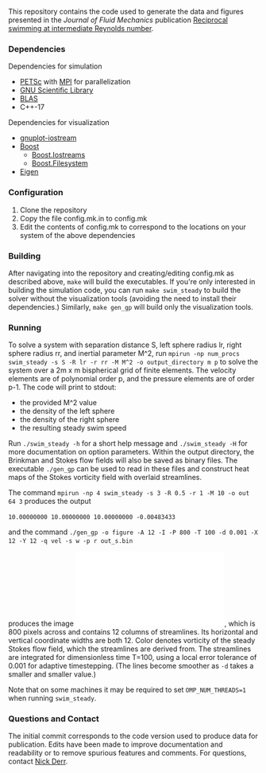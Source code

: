 This repository contains the code used to generate the data and figures presented in the *Journal of Fluid Mechanics* publication [Reciprocal swimming at intermediate Reynolds number](https://arxiv.org/abs/2202.03669).

### Dependencies

Dependencies for simulation
- [PETSc](https://petsc.org/release/) with [MPI](https://www.open-mpi.org/) for parallelization
- [GNU Scientific Library](https://www.gnu.org/software/gsl/)
- [BLAS](https://www.openblas.net/)
- C++-17

Dependencies for visualization
- [gnuplot-iostream](https://github.com/dstahlke/gnuplot-iostream)
- [Boost](https://www.boost.org/)
  - [Boost.Iostreams](https://www.boost.org/doc/libs/1_80_0/libs/iostreams/doc/index.html)
  - [Boost.Filesystem](https://www.boost.org/doc/libs/1_78_0/libs/filesystem/doc/index.htm)
- [Eigen](https://eigen.tuxfamily.org/)

### Configuration
1. Clone the repository
2. Copy the file config.mk.in to config.mk
3. Edit the contents of config.mk to correspond to the locations on your system of the above dependencies

### Building
After navigating into the repository and creating/editing config.mk as described above, `make` will build the executables. If you're only interested in building the simulation code, you can run `make swim_steady` to build the solver without the visualization tools (avoiding the need to install their dependencies.) Similarly, `make gen_gp` will build only the visualization tools.

### Running
To solve a system with separation distance S, left sphere radius lr, right sphere radius rr, and inertial parameter M^2, run `mpirun -np num_procs swim_steady -s S -R lr -r rr -M M^2 -o output_directory m p` to solve the system over a 2m x m bispherical grid of finite elements. The velocity elements are of polynomial order p, and the pressure elements are of order p-1. The code will print to stdout:
- the provided M^2 value
- the density of the left sphere
- the density of the right sphere
- the resulting steady swim speed

Run `./swim_steady -h` for a short help message and `./swim_steady -H` for more documentation on option parameters. Within the output directory, the Brinkman and Stokes flow fields will also be saved as binary files. The executable `./gen_gp` can be used to read in these files and construct heat maps of the Stokes vorticity field with overlaid streamlines.

The command `mpirun -np 4 swim_steady -s 3 -R 0.5 -r 1 -M 10 -o out 64 3` produces the output

`10.00000000 10.00000000 10.00000000 -0.00483433`

and the command `./gen_gp -o figure -A 12 -I -P 800 -T 100 -d 0.001 -X 12 -Y 12 -q vel -s w -p r out_s.bin` 

produces the image ![figure.pdf](./figure.pdf), which is 800 pixels across and contains 12 columns of streamlines. Its horizontal and vertical coordinate widths are both 12. Color denotes vorticity of the steady Stokes flow field, which the streamlines are derived from. The streamlines are integrated for dimensionless time T=100, using a local error tolerance of 0.001 for adaptive timestepping. (The lines become smoother as `-d` takes a smaller and smaller value.)

Note that on some machines it may be required to set `OMP_NUM_THREADS=1` when running `swim_steady`.

### Questions and Contact
The initial commit corresponds to the code version used to produce data for publication. Edits have been made to improve documentation and readability or to remove spurious features and comments. For questions, contact [Nick Derr](https://www.nickderr.me). 

